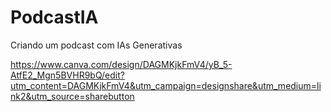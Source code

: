 # PodcastIA
Criando um podcast com IAs Generativas

https://www.canva.com/design/DAGMKjkFmV4/yB_5-AtfE2_Mgn5BVHR9bQ/edit?utm_content=DAGMKjkFmV4&utm_campaign=designshare&utm_medium=link2&utm_source=sharebutton
